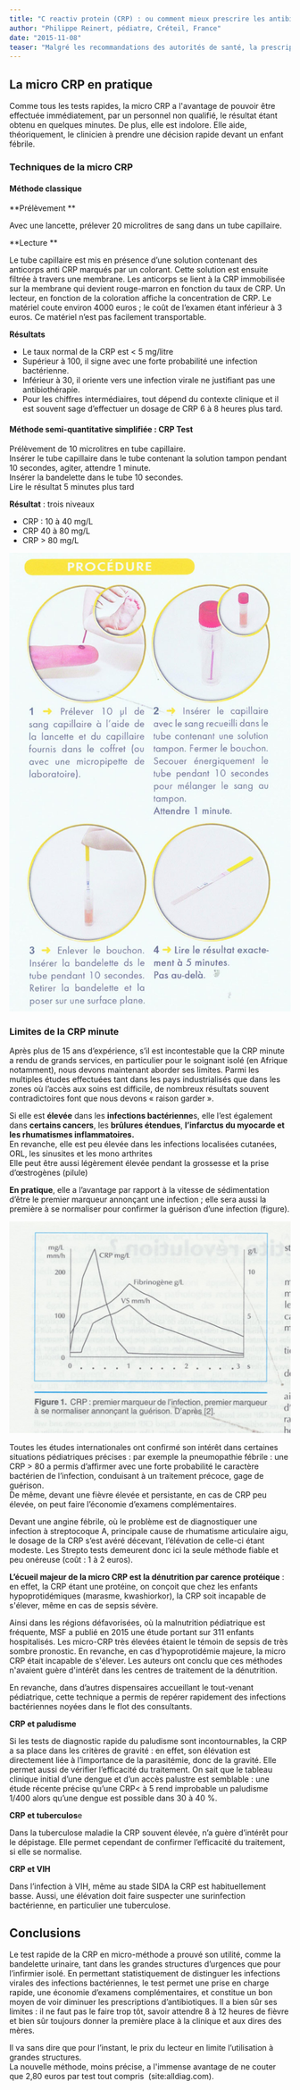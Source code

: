 ```yaml
---
title: "C reactiv protein (CRP) : ou comment mieux prescrire les antibiotiques"
author: "Philippe Reinert, pédiatre, Créteil, France"
date: "2015-11-08"
teaser: "Malgré les recommandations des autorités de santé, la prescription des antibiotiques ne cesse d’augmenter, entraînant dans tous les pays un taux alarmant de résistance des germes aux antibiotiques. Le pire est arrivé : certaines bactéries résistent à tous les antibiotiques disponibles, rendant certaines infections mortelles. Il est donc urgent de ne pas prescrire un antibiotique devant tout enfant fébrile. Par exemple, 2/3 des angines sont virales et ne ne relèvent que d’un antipyrétique-antalgique. Il en est de même pour les pneumopathies fébriles. Or, depuis quelques années, nous savons qu’une protéine de l’inflammation, la C Réactive Protein (CRP) ne s’élève de façon importante que dans les infections bactériennes. De plus, un test rapide, la micro CRP minute, permet de savoir rapidement si un traitement antibiotique est justifié pour cet enfant fébrile. L’utilisation des tests rapides CRP conduit donc à une prescription plus raisonnée, tant pour l’antibiothérapie que pour la demande d’examens complémentaires. Elle entraîne une diminution des coûts et, espère-t-on, fera diminuer la résistance des germes aux antibiotiques. Mais, comme toute technique de laboratoire, sa fiabilité n’est pas absolue, et la clinique doit toujours avoir le dernier mot !"
---
```


## La micro CRP en pratique

Comme tous les tests rapides, la micro CRP a l'avantage de pouvoir être effectuée immédiatement, par un personnel non qualifié, le résultat étant obtenu en quelques minutes. De plus, elle est indolore. Elle aide, théoriquement, le clinicien à prendre une décision rapide devant un enfant fébrile.

### Techniques de la micro CRP

#### Méthode classique

**Prélèvement **

Avec une lancette, prélever 20 microlitres de sang dans un tube capillaire.

**Lecture **

Le tube capillaire est mis en présence d’une solution contenant des anticorps anti CRP marqués par un colorant. Cette solution est ensuite filtrée à travers une membrane. Les anticorps se lient à la CRP immobilisée sur la membrane qui devient rouge-marron en fonction du taux de CRP. Un lecteur, en fonction de la coloration affiche la concentration de CRP. Le matériel coute environ 4000 euros ; le coût de l’examen étant inférieur à 3 euros. Ce matériel n’est pas facilement transportable.

**Résultats**

*   Le taux normal de la CRP est < 5 mg/litre
*   Supérieur à 100, il signe avec une forte probabilité une infection bactérienne.
*   Inférieur à 30, il oriente vers une infection virale ne justifiant pas une antibiothérapie.
*   Pour les chiffres intermédiaires, tout dépend du contexte clinique et il est souvent sage d’effectuer un dosage de CRP 6 à 8 heures plus tard.​

#### Méthode semi-quantitative simplifiée : CRP Test

Prélèvement de 10 microlitres en tube capillaire.  
Insérer le tube capillaire dans le tube contenant la solution tampon pendant 10 secondes, agiter, attendre 1 minute.  
Insérer la bandelette dans le tube 10 secondes.  
Lire le résultat 5 minutes plus tard

**Résultat** : trois niveaux 

*   CRP : 10 à 40 mg/L
*   CRP 40 à 80 mg/L
*   CRP > 80 mg/L

![](methode-crp-semi-quantitative-reduc.jpg)


### Limites de la CRP minute

Après plus de 15 ans d’expérience, s’il est incontestable que la CRP minute a rendu de grands services, en particulier pour le soignant isolé (en Afrique notamment), nous devons maintenant aborder ses limites. Parmi les multiples études effectuées tant dans les pays industrialisés que dans les zones où l’accès aux soins est difficile, de nombreux résultats souvent contradictoires font que nous devons « raison garder ».

Si elle est **élevée** dans les **infections bactérienne**s, elle l’est également dans **certains cancers**, les **brûlures étendues**, **l’infarctus du myocarde et les rhumatismes inflammatoires.**  
En revanche, elle est peu élevée dans les infections localisées cutanées, ORL, les sinusites et les mono arthrites  
Elle peut être aussi légèrement élevée pendant la grossesse et la prise d’œstrogènes (pilule)

**En pratique**, elle a l’avantage par rapport à la vitesse de sédimentation d’être le premier marqueur annonçant une infection ; elle sera aussi la première à se normaliser pour confirmer la guérison d’une infection (figure).

![](001.jpg)


Toutes les études internationales ont confirmé son intérêt dans certaines situations pédiatriques précises : par exemple la pneumopathie fébrile : une CRP > 80 a permis d’affirmer avec une forte probabilité le caractère bactérien de l’infection, conduisant à un traitement précoce, gage de guérison.  
De même, devant une fièvre élevée et persistante, en cas de CRP peu élevée, on peut faire l’économie d’examens complémentaires.

Devant une angine fébrile, où le problème est de diagnostiquer une infection à streptocoque A, principale cause de rhumatisme articulaire aigu, le dosage de la CRP s’est avéré décevant, l’élévation de celle-ci étant modeste. Les Strepto tests demeurent donc ici la seule méthode fiable et peu onéreuse (coût : 1 à 2 euros).

**L’écueil majeur de la micro CRP est la dénutrition par carence protéique** : en effet, la CRP étant une protéine, on conçoit que chez les enfants hypoprotidémiques (marasme, kwashiorkor), la CRP soit incapable de s'élever, même en cas de sepsis sévère.

Ainsi dans les régions défavorisées, où la malnutrition pédiatrique est fréquente, MSF a publié en 2015 une étude portant sur 311 enfants hospitalisés. Les micro-CRP très élevées étaient le témoin de sepsis de très sombre pronostic. En revanche, en cas d'hypoprotidémie majeure, la micro CRP était incapable de s'élever. Les auteurs ont conclu que ces méthodes n'avaient guère d'intérêt dans les centres de traitement de la dénutrition.

En revanche, dans d’autres dispensaires accueillant le tout-venant pédiatrique, cette technique a permis de repérer rapidement des infections bactériennes noyées dans le flot des consultants.

**CRP et paludisme**

Si les tests de diagnostic rapide du paludisme sont incontournables, la CRP a sa place dans les critères de gravité : en effet, son élévation est directement liée à l’importance de la parasitémie, donc de la gravité. Elle permet aussi de vérifier l’efficacité du traitement. On sait que le tableau clinique initial d’une dengue et d’un accès palustre est semblable : une étude récente précise qu’une CRP< à 5 rend improbable un paludisme 1/400 alors qu’une dengue est possible dans 30 à 40 %.

**CRP et tuberculos**e

Dans la tuberculose maladie la CRP souvent élevée, n’a guère d’intérêt pour le dépistage. Elle permet cependant de confirmer l’efficacité du traitement, si elle se normalise.

**CRP et VIH**

Dans l’infection à VIH, même au stade SIDA la CRP est habituellement basse. Aussi, une élévation doit faire suspecter une surinfection bactérienne, en particulier une tuberculose.

## Conclusions

Le test rapide de la CRP en micro-méthode a prouvé son utilité, comme la bandelette urinaire, tant dans les grandes structures d’urgences que pour l’infirmier isolé. En permettant statistiquement de distinguer les infections virales des infections bactériennes, le test permet une prise en charge rapide, une économie d’examens complémentaires, et constitue un bon moyen de voir diminuer les prescriptions d’antibiotiques. Il a bien sûr ses limites : il ne faut pas le faire trop tôt, savoir attendre 8 à 12 heures de fièvre et bien sûr toujours donner la première place à la clinique et aux dires des mères.

Il va sans dire que pour l’instant, le prix du lecteur en limite l’utilisation à grandes structures.  
La nouvelle méthode, moins précise, a l'immense avantage de ne couter que 2,80 euros par test tout compris  (site:alldiag.com).